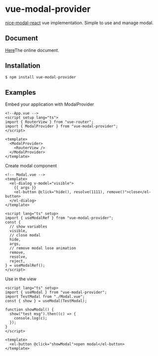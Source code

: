 # vue-modal-provider

[nice-modal-react](https://github.com/eBay/nice-modal-react) vue implementation. Simple to use and manage modal.

## Document

[Here](https://vue-modal-provider.netlify.app)The online document.

## Installation

```bash
$ npm install vue-modal-provider
```

## Examples

Embed your application with ModalProvider

```vue
<!--App.vue -->
<script setup lang="ts">
import { RouterView } from "vue-router";
import { ModalProvider } from "vue-modal-provider";
</script>

<template>
  <ModalProvider>
    <RouterView />
  </ModalProvider>
</template>
```

Create modal component

```vue
<!-- Modal.vue -->
<template>
  <el-dialog v-model="visible">
    {{ args }}
    <el-button @click="hide(), resolve(1111), remove()">close</el-button>
  </el-dialog>
</template>

<script lang="ts" setup>
import { useModalRef } from "vue-modal-provider";
const {
  // show variables
  visible,
  // close modal
  hide,
  args,
  // remove modal lose animation
  remove,
  resolve,
  reject,
} = useModalRef();
</script>
```

Use in the view

```vue
<script lang="ts" setup>
import { useModal } from "vue-modal-provider";
import TestModal from "./Modal.vue";
const { show } = useModal(TestModal);

function showModal() {
  show("test msg").then((c) => {
    console.log(c);
  });
}
</script>

<template>
  <el-button @click="showModal">open modal</el-button>
</template>
```

